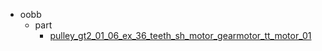 * oobb
  * part
    * [pulley_gt2_01_06_ex_36_teeth_sh_motor_gearmotor_tt_motor_01](oobb/part/pulley_gt2_01_06_ex_36_teeth_sh_motor_gearmotor_tt_motor_01)
